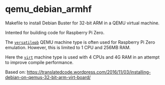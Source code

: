 # qemu_debian_armhf

Makefile to install Debian Buster for 32-bit ARM in a QEMU virtual machine.

Intented for building code for Raspberry Pi Zero.

The [`versatilepb`](https://www.qemu.org/docs/master/system/arm/versatile.html)
QEMU machine type is often used for Raspberry Pi Zero emulation.
However, this is limited to 1 CPU and 256MB RAM.

Here the [`virt`](https://www.qemu.org/docs/master/system/arm/virt.html)
machine type is used with 4 CPUs and 4G RAM in an attempt to improve
compile performance.

Based on:
https://translatedcode.wordpress.com/2016/11/03/installing-debian-on-qemus-32-bit-arm-virt-board/

